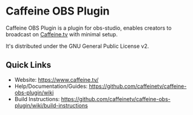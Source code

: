 # Caffeine OBS Plugin

Caffeine OBS Plugin is a plugin for obs-studio, enables creators to broadcast on [Caffeine.tv](https://www.caffeine.tv/) with minimal setup.

It's distributed under the GNU General Public License v2. 

## Quick Links
* Website: https://www.caffeine.tv/
* Help/Documentation/Guides: https://github.com/caffeinetv/caffeine-obs-plugin/wiki
* Build Instructions: https://github.com/caffeinetv/caffeine-obs-plugin/wiki/build-instructions
